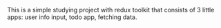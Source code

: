 This is a simple studying project with redux toolkit that consists of 3 little apps: user info input, todo app, fetching data.
